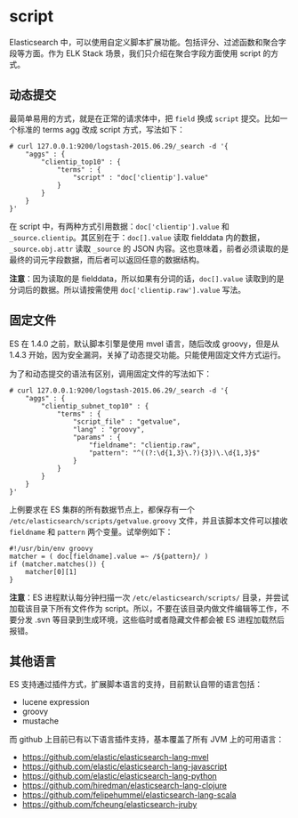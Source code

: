 # script

Elasticsearch 中，可以使用自定义脚本扩展功能。包括评分、过滤函数和聚合字段等方面。作为 ELK Stack 场景，我们只介绍在聚合字段方面使用 script 的方式。

## 动态提交

最简单易用的方式，就是在正常的请求体中，把 `field` 换成 `script` 提交。比如一个标准的 terms agg 改成 script 方式，写法如下：

```
# curl 127.0.0.1:9200/logstash-2015.06.29/_search -d '{
    "aggs" : {
        "clientip_top10" : {
            "terms" : {
                "script" : "doc['clientip'].value"
            }
        }
    }
}'
```

在 script 中，有两种方式引用数据：`doc['clientip'].value` 和 `_source.clientip`。其区别在于：`doc[].value` 读取 fielddata 内的数据，`_source.obj.attr` 读取 `_source` 的 JSON 内容。这也意味着，前者必须读取的是最终的词元字段数据，而后者可以返回任意的数据结构。

**注意**：因为读取的是 fielddata，所以如果有分词的话，`doc[].value` 读取到的是分词后的数据。所以请按需使用 `doc['clientip.raw'].value` 写法。

## 固定文件

ES 在 1.4.0 之前，默认脚本引擎是使用 mvel 语言，随后改成 groovy，但是从 1.4.3 开始，因为安全漏洞，关掉了动态提交功能。只能使用固定文件方式运行。

为了和动态提交的语法有区别，调用固定文件的写法如下：

```
# curl 127.0.0.1:9200/logstash-2015.06.29/_search -d '{
    "aggs" : {
        "clientip_subnet_top10" : {
            "terms" : {
                "script_file" : "getvalue",
                "lang" : "groovy",
                "params" : {
                    "fieldname": "clientip.raw",
                    "pattern": "^((?:\d{1,3}\.?){3})\.\d{1,3}$"
                }
            }
        }
    }
}'
```

上例要求在 ES 集群的所有数据节点上，都保存有一个 `/etc/elasticsearch/scripts/getvalue.groovy` 文件，并且该脚本文件可以接收 `fieldname` 和 `pattern` 两个变量。试举例如下：

```
#!/usr/bin/env groovy
matcher = ( doc[fieldname].value =~ /${pattern}/ )
if (matcher.matches()) {
    matcher[0][1]
}
```

**注意**：ES 进程默认每分钟扫描一次 `/etc/elasticsearch/scripts/` 目录，并尝试加载该目录下所有文件作为 script。所以，不要在该目录内做文件编辑等工作，不要分发 .svn 等目录到生成环境，这些临时或者隐藏文件都会被 ES 进程加载然后报错。

## 其他语言

ES 支持通过插件方式，扩展脚本语言的支持，目前默认自带的语言包括：

* lucene expression
* groovy
* mustache

而 github 上目前已有以下语言插件支持，基本覆盖了所有 JVM 上的可用语言：

* <https://github.com/elastic/elasticsearch-lang-mvel>
* <https://github.com/elastic/elasticsearch-lang-javascript>
* <https://github.com/elastic/elasticsearch-lang-python>
* <https://github.com/hiredman/elasticsearch-lang-clojure>
* <https://github.com/felipehummel/elasticsearch-lang-scala>
* <https://github.com/fcheung/elasticsearch-jruby>
